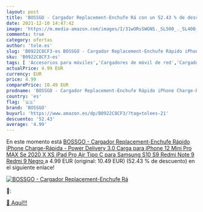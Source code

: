```yaml
---
layout: post
title: 'BOSSGO - Cargador Replacement-Enchufe Rá con un 52.43 % de descuento'
date: 2021-12-10 14:47:42
image: 'https://m.media-amazon.com/images/I/31wORsSWGNS._SL500_._SL400_.jpg'
comments: true
category: ofertas
author: 'tole.es'
slug: 'B0922C8CF3-es BOSSGO - Cargador Replacement-Enchufe Rápido iPhone...'
sku: 'B0922C8CF3-es'
tags: [ 'Accesorios para móviles','Cargadores de móvil de red','Cargadores para móviles','Comunicación móvil y accesorios','Electrónica','bossgo','ipad','iphone', ]
actualPrice: 4.99 EUR
currency: EUR
price: 4.99
comparePrice: 10.49 EUR
prodname: 'BOSSGO - Cargador Replacement-Enchufe Rápido iPhone Charge-Rápida - Power Delivery 3.0 Carga para iPhone 12 Mini Pro MAX Se 2020 X XS iPad Pro Air Tipo C para Samsung S10 S9 Redmi Note 9 Redmi 9  Negro '
country: 'es'
flag: '🇪🇸'
brand: 'BOSSGO'
buyurl: 'https://www.amazon.es/dp/B0922C8CF3/?tag=tolees-21'
descuento: '52.43'
average: '4.99'
---
```


En este momento está [BOSSGO - Cargador Replacement-Enchufe Rápido iPhone Charge-Rápida - Power Delivery 3.0 Carga para iPhone 12 Mini Pro MAX Se 2020 X XS iPad Pro Air Tipo C para Samsung S10 S9 Redmi Note 9 Redmi 9  Negro ](https://www.amazon.es/dp/B0922C8CF3/?tag=tolees-21) a 4.99 EUR (original: 10.49 EUR) (52.43 %  de descuento) en el siguiente enlace!

[![BOSSGO - Cargador Replacement-Enchufe Rá](https://m.media-amazon.com/images/I/31wORsSWGNS._SL500_._SL400_.jpg)](https://www.amazon.es/dp/B0922C8CF3/?tag=tolees-21)

🔎:


[🛒 Aquí!!!](https://www.amazon.es/dp/B0922C8CF3/?tag=tolees-21)
